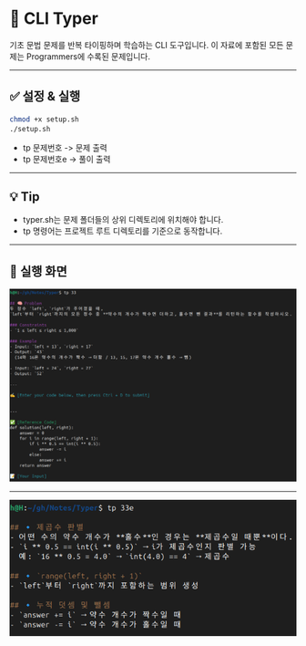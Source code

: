 # 🧠 CLI Typer

기초 문법 문제를 반복 타이핑하며 학습하는 CLI 도구입니다. 
이 자료에 포함된 모든 문제는 Programmers에 수록된 문제입니다.

---

## ✅ 설정 & 실행

```bash
chmod +x setup.sh
./setup.sh
```

- tp 문제번호 -> 문제 출력
- tp 문제번호e -> 풀이 출력

---

## 💡 Tip

- typer.sh는 문제 폴더들의 상위 디렉토리에 위치해야 합니다.
- tp 명령어는 프로젝트 루트 디렉토리를 기준으로 동작합니다.

---

## 🚀 실행 화면

![출력 결과 스크린샷](./images/01_Typer.png)

---

![출력 결과 스크린샷](./images/02_Typer.png)

